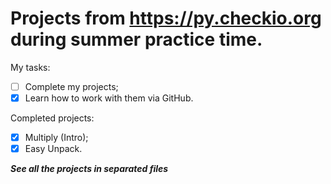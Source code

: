 # Projects from https://py.checkio.org during summer practice time.

My tasks:

- [ ] Complete my projects;
- [x] Learn how to work with them via GitHub.

Completed projects:

- [x] Multiply (Intro);
- [x] Easy Unpack.

***See all the projects in separated files*** 
